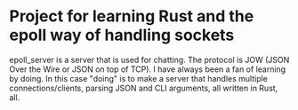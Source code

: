 # Project for learning Rust and the epoll way of handling sockets

epoll_server is a server that is used for chatting. The protocol is JOW (JSON Over the Wire or JSON on top of TCP).
I have always been a fan of learning by doing. In this case "doing" is to make a server that handles multiple connections/clients,
parsing JSON and CLI arguments, all written in Rust, all.
